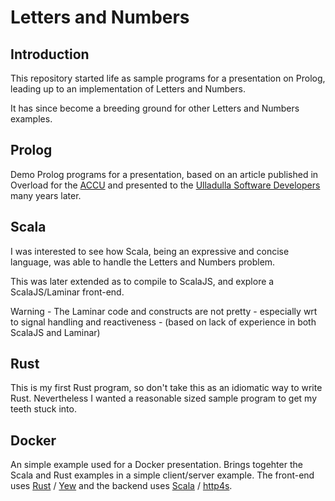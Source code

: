 # Letters and Numbers

## Introduction

This repository started life as sample programs for a presentation on Prolog, leading up to an implementation of Letters and Numbers.

It has since become a breeding ground for other Letters and Numbers examples.

## Prolog

Demo Prolog programs for a presentation, based on an article published in Overload for the [ACCU](https://members.accu.org/index.php) and
presented to the [Ulladulla Software Developers](https://nigel-eke.com/ulladulla-software-developers) many years later.

## Scala

I was interested to see how Scala, being an expressive and concise language, was able to handle the Letters and Numbers problem.

This was later extended as to compile to ScalaJS, and explore a ScalaJS/Laminar front-end. 

Warning - The Laminar code and constructs are not pretty - especially wrt to signal handling and reactiveness - (based on lack of experience in both ScalaJS and Laminar)

## Rust

This is my first Rust program, so don't take this as an idiomatic way to write Rust. Nevertheless I wanted a reasonable sized sample program to get my teeth stuck into.

## Docker

An simple example used for a Docker presentation. Brings togehter the Scala and Rust examples in a simple client/server example. The front-end uses [Rust](https://www.rust-lang.org/) / [Yew](https://yew.rs/) and the backend uses [Scala](https://scala-lang.org/) / [http4s](https://http4s.org/). 
